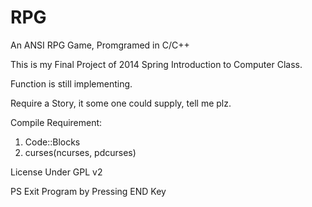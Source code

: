 RPG
===

An ANSI RPG Game, Promgramed in C/C++

This is my Final Project of 2014 Spring Introduction to Computer Class.

Function is still implementing.

Require a Story, it some one could supply, tell me plz.

Compile Requirement:
1. Code::Blocks
2. curses(ncurses, pdcurses)
  

License Under GPL v2


PS Exit Program by Pressing END Key
